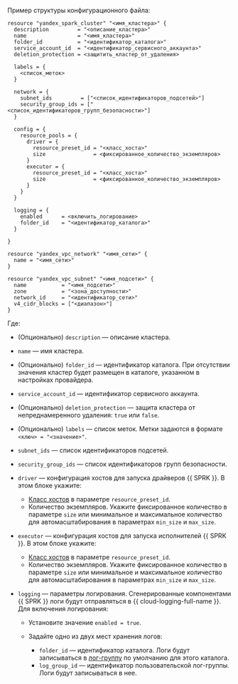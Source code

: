 Пример структуры конфигурационного файла:

```hcl
resource "yandex_spark_cluster" "<имя_кластера>" {
  description         = "<описание_кластера>"
  name                = "<имя_кластера>"
  folder_id           = "<идентификатор_каталога>"
  service_account_id  = "<идентификатор_сервисного_аккаунта>"
  deletion_protection = <защитить_кластер_от_удаления>

  labels = {
    <список_меток>
  }

  network = {
    subnet_ids         = ["<список_идентификаторов_подсетей>"]
    security_group_ids = ["<список_идентификаторов_групп_безопасности>"]
  }

  config = {
    resource_pools = {
      driver = {
        resource_preset_id = "<класс_хоста>"
        size               = <фиксированное_количество_экземпляров>
      }
      executor = {
        resource_preset_id = "<класс_хоста>"
        size               = <фиксированное_количество_экземпляров>
      }
    }
  }

  logging = {
    enabled      = <включить_логирование>
    folder_id    = "<идентификатор_каталога>"
  }

}

resource "yandex_vpc_network" "<имя_сети>" {
  name = "<имя_сети>"
}

resource "yandex_vpc_subnet" "<имя_подсети>" {
  name           = "<имя_подсети>"
  zone           = "<зона_доступности>"
  network_id     = "<идентификатор_сети>"
  v4_cidr_blocks = ["<диапазон>"]
}
```

Где:

* (Опционально) `description` — описание кластера.
* `name` — имя кластера.
* (Опционально) `folder_id` — идентификатор каталога. При отсутствии значения кластер будет размещен в каталоге, указанном в настройках провайдера.
* `service_account_id` — идентификатор сервисного аккаунта.
* (Опционально) `deletion_protection` — защита кластера от непреднамеренного удаления: `true` или `false`.
* (Опционально) `labels` — список меток. Метки задаются в формате `<ключ> = "<значение>"`.
* `subnet_ids` — список идентификаторов подсетей.
* `security_group_ids` — список идентификаторов групп безопасности.
* `driver` — конфигурация хостов для запуска драйверов {{ SPRK }}. В этом блоке укажите:

  * [Класс хостов](../../../../managed-spark/concepts/instance-types.md) в параметре `resource_preset_id`.
  * Количество экземпляров. Укажите фиксированное количество в параметре `size` или минимальное и максимальное количество для автомасштабирования в параметрах `min_size` и `max_size`.

* `executor` — конфигурация хостов для запуска исполнителей {{ SPRK }}. В этом блоке укажите:

  * [Класс хостов](../../../../managed-spark/concepts/instance-types.md) в параметре `resource_preset_id`.
  * Количество экземпляров. Укажите фиксированное количество в параметре `size` или минимальное и максимальное количество для автомасштабирования в параметрах `min_size` и `max_size`.
      
* `logging` — параметры логирования. Сгенерированные компонентами {{ SPRK }} логи будут отправляться в {{ cloud-logging-full-name }}. Для включения логирования:

    * Установите значение `enabled = true`.
    * Задайте одно из двух мест хранения логов:
    
      * `folder_id` — идентификатор каталога. Логи будут записываться в [лог-группу](../../../../logging/concepts/log-group.md) по умолчанию для этого каталога.
      * `log_group_id` — идентификатор пользовательской лог-группы. Логи будут записываться в нее.
